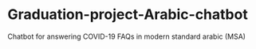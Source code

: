 # Graduation-project-Arabic-chatbot
Chatbot for answering COVID-19 FAQs in modern standard arabic (MSA)
